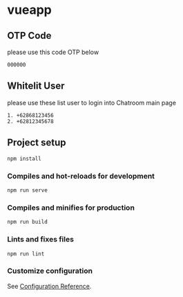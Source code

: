 # vueapp

## OTP Code
please use this code OTP below
```
000000
```

## Whitelit User
please use these list user to login into Chatroom main page
```
1. +62868123456
2. +62812345678
```

## Project setup
```
npm install
```

### Compiles and hot-reloads for development
```
npm run serve
```

### Compiles and minifies for production
```
npm run build
```

### Lints and fixes files
```
npm run lint
```

### Customize configuration
See [Configuration Reference](https://cli.vuejs.org/config/).
